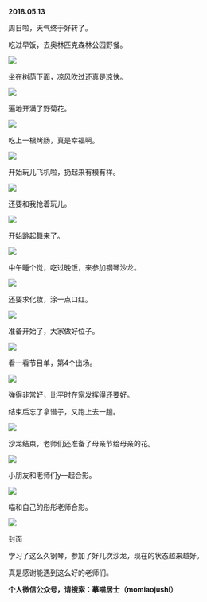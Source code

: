 
          
            
**2018.05.13**

周日啦，天气终于好转了。

吃过早饭，去奥林匹克森林公园野餐。




![](//upload-images.jianshu.io/upload_images/51001-5dc3b2165e7076cc.jpg)




坐在树荫下面，凉风吹过还真是凉快。




![](//upload-images.jianshu.io/upload_images/51001-8db21062cab59d2d.jpg)




遍地开满了野菊花。




![](//upload-images.jianshu.io/upload_images/51001-255cecde6912319a.jpg)




吃上一根烤肠，真是幸福啊。




![](//upload-images.jianshu.io/upload_images/51001-23118f7274d371b3.jpg)




开始玩儿飞机啦，扔起来有模有样。




![](//upload-images.jianshu.io/upload_images/51001-586bfed9c67c4d3b.jpg)




还要和我抢着玩儿。




![](//upload-images.jianshu.io/upload_images/51001-1ea518f55465e4a7.jpg)




开始跳起舞来了。




![](//upload-images.jianshu.io/upload_images/51001-2d71b94261d3a143.jpg)




中午睡个觉，吃过晚饭，来参加钢琴沙龙。




![](//upload-images.jianshu.io/upload_images/51001-96cb46fc05c311bd.jpg)




还要求化妆，涂一点口红。




![](//upload-images.jianshu.io/upload_images/51001-820b325ba9281c14.jpg)




准备开始了，大家做好位子。




![](//upload-images.jianshu.io/upload_images/51001-2caf0ebf0d4eeae5.jpg)




看一看节目单，第4个出场。




![](//upload-images.jianshu.io/upload_images/51001-e23e726562299ccf.jpg)




弹得非常好，比平时在家发挥得还要好。

结束后忘了拿谱子，又跑上去一趟。




![](//upload-images.jianshu.io/upload_images/51001-460adcec65119faf.jpg)




沙龙结束，老师们还准备了母亲节给母亲的花。




![](//upload-images.jianshu.io/upload_images/51001-e0597f5015060351.jpg)




小朋友和老师们y一起合影。




![](//upload-images.jianshu.io/upload_images/51001-706af9d3184a08dc.jpg)




喵和自己的彤彤老师合影。




![](//upload-images.jianshu.io/upload_images/51001-9b7f61f3b3132013.jpg)

封面


学习了这么久钢琴，参加了好几次沙龙，现在的状态越来越好。

真是感谢能遇到这么好的老师们。


**个人微信公众号，请搜索：摹喵居士（momiaojushi）**

          
        